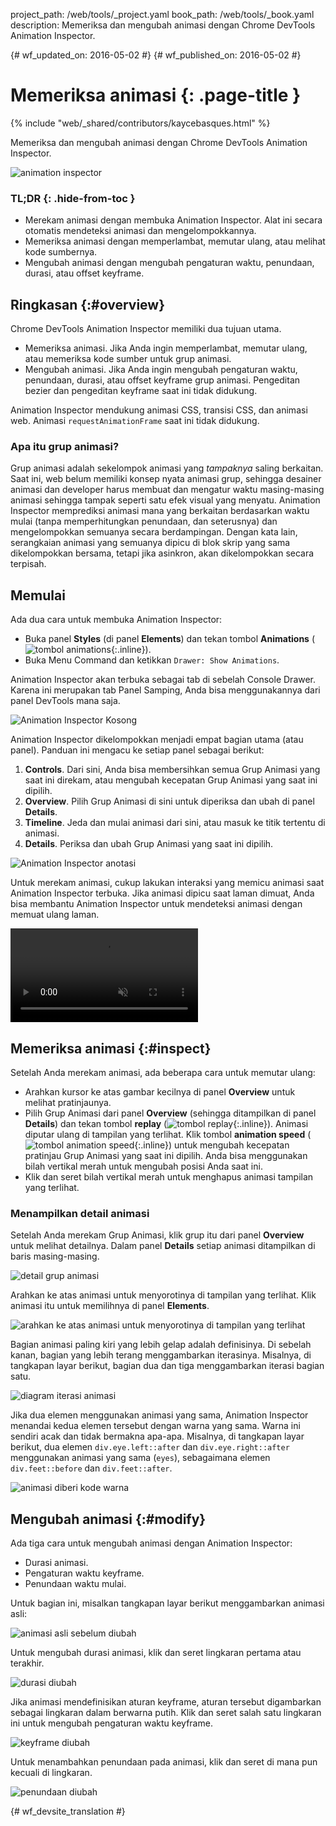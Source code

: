 project_path: /web/tools/_project.yaml
book_path: /web/tools/_book.yaml
description: Memeriksa dan mengubah animasi dengan Chrome DevTools Animation Inspector.

{# wf_updated_on: 2016-05-02 #}
{# wf_published_on: 2016-05-02 #}

# Memeriksa animasi {: .page-title }

{% include "web/_shared/contributors/kaycebasques.html" %}

Memeriksa dan mengubah animasi dengan Chrome DevTools
Animation Inspector.

![animation inspector](imgs/animation-inspector.png)


### TL;DR {: .hide-from-toc }
- Merekam animasi dengan membuka Animation Inspector. Alat ini secara otomatis mendeteksi animasi dan mengelompokkannya.
- Memeriksa animasi dengan memperlambat, memutar ulang, atau melihat kode sumbernya.
- Mengubah animasi dengan mengubah pengaturan waktu, penundaan, durasi, atau offset keyframe.


## Ringkasan {:#overview}

Chrome DevTools Animation Inspector memiliki dua tujuan utama. 

* Memeriksa animasi. Jika Anda ingin memperlambat, memutar ulang, atau memeriksa 
  kode sumber untuk grup animasi. 
* Mengubah animasi. Jika Anda ingin mengubah pengaturan waktu, penundaan, durasi, 
  atau offset keyframe grup animasi. Pengeditan bezier dan pengeditan 
  keyframe saat ini tidak didukung. 

Animation Inspector mendukung animasi CSS,
transisi CSS, dan animasi web. Animasi `requestAnimationFrame` 
saat ini tidak didukung.

### Apa itu grup animasi?

Grup animasi adalah sekelompok animasi yang 
*tampaknya* saling berkaitan. Saat ini, web belum memiliki konsep nyata
animasi grup, sehingga desainer animasi dan developer harus membuat 
dan mengatur waktu masing-masing animasi sehingga tampak seperti satu efek 
visual yang menyatu. Animation Inspector memprediksi animasi mana yang berkaitan berdasarkan 
waktu mulai (tanpa memperhitungkan penundaan, dan seterusnya) dan mengelompokkan semuanya secara berdampingan.
Dengan kata lain, serangkaian animasi yang semuanya dipicu di blok skrip yang sama 
dikelompokkan bersama, tetapi jika asinkron, akan dikelompokkan 
secara terpisah. 

## Memulai

Ada dua cara untuk membuka Animation Inspector:

* Buka panel **Styles** (di panel **Elements**) dan tekan tombol 
  **Animations** (![tombol 
  animations](imgs/animations-button.png){:.inline}). 
* Buka Menu Command dan ketikkan `Drawer: Show Animations`. 

Animation Inspector akan terbuka sebagai tab di sebelah Console Drawer. Karena
ini merupakan tab Panel Samping, Anda bisa menggunakannya dari panel DevTools mana saja. 

![Animation Inspector Kosong](imgs/empty-ai.png)

Animation Inspector dikelompokkan menjadi empat bagian utama (atau panel). Panduan
ini mengacu ke setiap panel sebagai berikut:

1. **Controls**. Dari sini, Anda bisa membersihkan semua Grup Animasi 
   yang saat ini direkam, atau mengubah kecepatan Grup Animasi yang saat ini dipilih.
2. **Overview**. Pilih Grup Animasi di sini untuk diperiksa 
   dan ubah di panel **Details**.
3. **Timeline**. Jeda dan mulai animasi dari sini, atau masuk ke titik tertentu 
   di animasi.
4. **Details**. Periksa dan ubah Grup Animasi
   yang saat ini dipilih. 

![Animation Inspector anotasi](imgs/annotated-animation-inspector.png)

Untuk merekam animasi, cukup lakukan interaksi yang memicu
animasi saat Animation Inspector terbuka. Jika animasi dipicu 
saat laman dimuat, Anda bisa membantu Animation Inspector untuk mendeteksi animasi dengan 
memuat ulang laman. 

<video src="animations/capture-animations.mp4"
       autoplay loop muted controls></video>

## Memeriksa animasi {:#inspect}

Setelah Anda merekam animasi, ada beberapa cara untuk memutar ulang:

* Arahkan kursor ke atas gambar kecilnya di panel **Overview** untuk melihat pratinjaunya.
* Pilih Grup Animasi dari panel **Overview** (sehingga ditampilkan
  di panel **Details**) dan tekan tombol **replay**
  (![tombol replay](imgs/replay-button.png){:.inline}). Animasi diputar ulang
  di tampilan yang terlihat.
  Klik tombol **animation speed** (![tombol 
  animation speed](imgs/animation-speed-buttons.png){:.inline}) untuk mengubah kecepatan 
  pratinjau Grup Animasi yang saat ini dipilih. Anda bisa menggunakan bilah vertikal 
  merah untuk mengubah posisi Anda saat ini. 
* Klik dan seret bilah vertikal merah untuk menghapus animasi tampilan yang terlihat. 

### Menampilkan detail animasi

Setelah Anda merekam Grup Animasi, klik grup itu dari panel **Overview** 
untuk melihat detailnya. Dalam panel **Details** setiap animasi ditampilkan
di baris masing-masing. 

![detail grup animasi](imgs/animation-group-details.png)

Arahkan ke atas animasi untuk menyorotinya di tampilan yang terlihat. Klik animasi itu
untuk memilihnya di panel **Elements**. 

![arahkan ke atas animasi untuk menyorotinya di 
tampilan yang terlihat](imgs/highlight-animation.png)

Bagian animasi paling kiri yang lebih gelap adalah definisinya. Di sebelah kanan,
bagian yang lebih terang menggambarkan iterasinya. Misalnya, di 
tangkapan layar berikut, bagian dua dan tiga menggambarkan iterasi bagian satu. 

![diagram iterasi animasi](imgs/animation-iterations.png)

Jika dua elemen menggunakan animasi yang sama, Animation 
Inspector menandai kedua elemen tersebut dengan warna yang sama. Warna ini sendiri acak dan 
tidak bermakna apa-apa.
Misalnya, di tangkapan layar berikut, dua elemen `div.eye.left::after` 
dan `div.eye.right::after` menggunakan animasi yang sama (`eyes`), 
sebagaimana elemen `div.feet::before` dan `div.feet::after`. 

![animasi diberi kode warna](imgs/color-coded-animations.png)

## Mengubah animasi {:#modify}

Ada tiga cara untuk mengubah animasi dengan Animation Inspector:

* Durasi animasi.
* Pengaturan waktu keyframe.
* Penundaan waktu mulai.

Untuk bagian ini, misalkan tangkapan layar berikut menggambarkan animasi
asli:

![animasi asli sebelum diubah](imgs/modify-original.png)

Untuk mengubah durasi animasi, klik dan seret lingkaran pertama atau 
terakhir.

![durasi diubah](imgs/modify-duration.png)

Jika animasi mendefinisikan aturan keyframe, aturan tersebut digambarkan sebagai
lingkaran dalam berwarna putih. Klik dan seret salah satu lingkaran ini untuk mengubah pengaturan waktu 
keyframe.

![keyframe diubah](imgs/modify-keyframe.png)

Untuk menambahkan penundaan pada animasi, klik dan seret di mana pun kecuali 
di lingkaran. 

![penundaan diubah](imgs/modify-delay.png)


{# wf_devsite_translation #}

